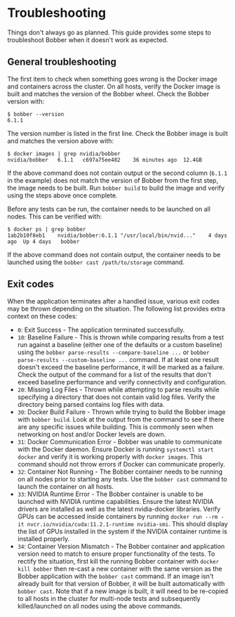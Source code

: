 # Troubleshooting
Things don't always go as planned. This guide provides some steps to
troubleshoot Bobber when it doesn't work as expected.

## General troubleshooting
The first item to check when something goes wrong is the Docker image and
containers across the cluster. On all hosts, verify the Docker image is built
and matches the version of the Bobber wheel. Check the Bobber version with:

```
$ bobber --version
6.1.1
```

The version number is listed in the first line. Check the Bobber image is built
and matches the version above with:

```
$ docker images | grep nvidia/bobber
nvidia/bobber   6.1.1   c697a75ee482    36 minutes ago  12.4GB
```

If the above command does not contain output or the second column (`6.1.1` in
the example) does not match the version of Bobber from the first step, the image
needs to be built. Run `bobber build` to build the image and verify using the
steps above once complete.

Before any tests can be run, the container needs to be launched on all nodes.
This can be verified with:

```
$ docker ps | grep bobber
1ab2b10f8eb1    nvidia/bobber:6.1.1 "/usr/local/bin/nvid..."    4 days ago  Up 4 days   bobber
```

If the above command does not contain output, the container needs to be launched
using the `bobber cast /path/to/storage` command.

## Exit codes
When the application terminates after a handled issue, various exit codes may be
thrown depending on the situation. The following list provides extra context on
these codes:

  * `0`: Exit Success - The application terminated successfully.
  * `10`: Baseline Failure - This is thrown while comparing results from a test run against a baseline (either one of the defaults or a custom baseline) using the `bobber parse-results --compare-baseline ...` or `bobber parse-results --custom-baseline ...` command. If at least one result doesn't exceed the baseline performance, it will be marked as a failure. Check the output of the command for a list of the results that don't exceed baseline performance and verify connectivity and configuration.
  * `20`: Missing Log Files - Thrown while attempting to parse results while specifying a directory that does not contain valid log files. Verify the directory being parsed contains log files with data.
  * `30`: Docker Build Failure - Thrown while trying to build the Bobber image with `bobber build`. Look at the output from the command to see if there are any specific issues while building. This is commonly seen when networking on host and/or Docker levels are down.
  * `31`: Docker Communication Error - Bobber was unable to communicate with the Docker daemon. Ensure Docker is running `systemctl start docker` and verify it is working properly with `docker images`. This command should not throw errors if Docker can communicate properly.
  * `32`: Container Not Running - The Bobber container needs to be running on all nodes prior to starting any tests. Use the `bobber cast` command to launch the container on all hosts.
  * `33`: NVIDIA Runtime Error - The Bobber container is unable to be launched with NVIDIA runtime capabilities. Ensure the latest NVIDIA drivers are installed as well as the latest nvidia-docker libraries. Verify GPUs can be accessed inside containers by running `docker run --rm -it nvcr.io/nvidia/cuda:11.2.1-runtime nvidia-smi`. This should display the list of GPUs installed in the system if the NVIDIA container runtime is installed properly.
  * `34`: Container Version Mismatch - The Bobber container and application version need to match to ensure proper functionality of the tests. To rectify the situation, first kill the running Bobber container with `docker kill bobber` then re-cast a new container with the same version as the Bobber application with the `bobber cast` command. If an image isn't already built for that version of Bobber, it will be built automatically with `bobber cast`. Note that if a new image is built, it will need to be re-copied to all hosts in the cluster for multi-node tests and subsequently killed/launched on all nodes using the above commands.

